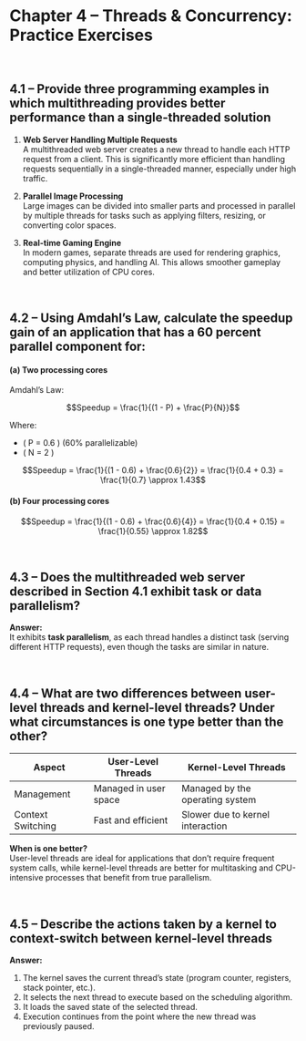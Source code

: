 # Chapter 4 – Threads & Concurrency: Practice Exercises

<br>

## 4.1 – Provide three programming examples in which multithreading provides better performance than a single-threaded solution

1. **Web Server Handling Multiple Requests**  
   A multithreaded web server creates a new thread to handle each HTTP request from a client. This is significantly more efficient than handling requests sequentially in a single-threaded manner, especially under high traffic.

2. **Parallel Image Processing**  
   Large images can be divided into smaller parts and processed in parallel by multiple threads for tasks such as applying filters, resizing, or converting color spaces.

3. **Real-time Gaming Engine**  
   In modern games, separate threads are used for rendering graphics, computing physics, and handling AI. This allows smoother gameplay and better utilization of CPU cores.

<br>

## 4.2 – Using Amdahl’s Law, calculate the speedup gain of an application that has a 60 percent parallel component for:

#### (a) Two processing cores
Amdahl’s Law:
```math
Speedup = \frac{1}{(1 - P) + \frac{P}{N}}
```

Where:  
- \( P = 0.6 \) (60% parallelizable)  
- \( N = 2 \)

```math
Speedup = \frac{1}{(1 - 0.6) + \frac{0.6}{2}} = \frac{1}{0.4 + 0.3} = \frac{1}{0.7} \approx 1.43
```

#### (b) Four processing cores

```math
Speedup = \frac{1}{(1 - 0.6) + \frac{0.6}{4}} = \frac{1}{0.4 + 0.15} = \frac{1}{0.55} \approx 1.82
```

<br>

## 4.3 – Does the multithreaded web server described in Section 4.1 exhibit task or data parallelism?

**Answer:**  
It exhibits **task parallelism**, as each thread handles a distinct task (serving different HTTP requests), even though the tasks are similar in nature.

<br>

## 4.4 – What are two differences between user-level threads and kernel-level threads? Under what circumstances is one type better than the other?

| Aspect                   | User-Level Threads                     | Kernel-Level Threads                  |
|-------------------------|----------------------------------------|---------------------------------------|
| Management              | Managed in user space                  | Managed by the operating system       |
| Context Switching       | Fast and efficient                     | Slower due to kernel interaction      |

**When is one better?**  
User-level threads are ideal for applications that don’t require frequent system calls, while kernel-level threads are better for multitasking and CPU-intensive processes that benefit from true parallelism.

<br>

## 4.5 – Describe the actions taken by a kernel to context-switch between kernel-level threads

**Answer:**
1. The kernel saves the current thread’s state (program counter, registers, stack pointer, etc.).
2. It selects the next thread to execute based on the scheduling algorithm.
3. It loads the saved state of the selected thread.
4. Execution continues from the point where the new thread was previously paused.

